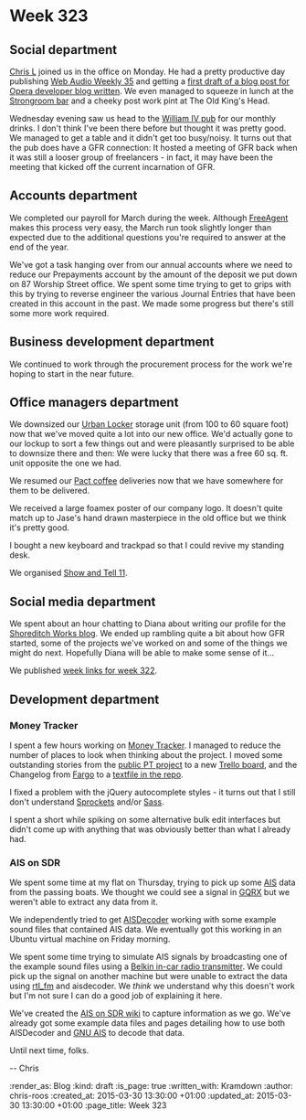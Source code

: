 Week 323
========

## Social department

[Chris L][] joined us in the office on Monday. He had a pretty productive day publishing [Web Audio Weekly 35][waw-35] and getting a [first draft of a blog post for Opera developer blog written][chris-l-opera-blog-post]. We even managed to squeeze in lunch at the [Strongroom bar][] and a cheeky post work pint at The Old King's Head.

Wednesday evening saw us head to the [William IV pub][] for our monthly drinks. I don't think I've been there before but thought it was pretty good. We managed to get a table and it didn't get too busy/noisy. It turns out that the pub does have a GFR connection: It hosted a meeting of GFR back when it was still a looser group of freelancers - in fact, it may have been the meeting that kicked off the current incarnation of GFR.

## Accounts department

We completed our payroll for March during the week. Although [FreeAgent][] makes this process very easy, the March run took slightly longer than expected due to the additional questions you're required to answer at the end of the year.

We've got a task hanging over from our annual accounts where we need to reduce our Prepayments account by the amount of the deposit we put down on 87 Worship Street office. We spent some time trying to get to grips with this by trying to reverse engineer the various Journal Entries that have been created in this account in the past. We made some progress but there's still some more work required.

## Business development department

We continued to work through the procurement process for the work we're hoping to start in the near future.

## Office managers department

We downsized our [Urban Locker][] storage unit (from 100 to 60 square foot) now that we've moved quite a lot into our new office. We'd actually gone to our lockup to sort a few things out and were pleasantly surprised to be able to downsize there and then: We were lucky that there was a free 60 sq. ft. unit opposite the one we had.

We resumed our [Pact coffee][] deliveries now that we have somewhere for them to be delivered.

We received a large foamex poster of our company logo. It doesn't quite match up to Jase's hand drawn masterpiece in the old office but we think it's pretty good.

I bought a new keyboard and trackpad so that I could revive my standing desk.

We organised [Show and Tell 11][].

## Social media department

We spent about an hour chatting to Diana about writing our profile for the [Shoreditch Works blog][]. We ended up rambling quite a bit about how GFR started, some of the projects we've worked on and some of the things we might do next. Hopefully Diana will be able to make some sense of it...

We published [week links for week 322](/week-322-links).

## Development department

### Money Tracker

I spent a few hours working on [Money Tracker][]. I managed to reduce the number of places to look when thinking about the project. I moved some outstanding stories from the [public PT project][money-tracker-pt] to a new [Trello board][money-tracker-trello], and the Changelog from [Fargo][] to a [textfile in the repo][money-tracker-changelog].

I fixed a problem with the jQuery autocomplete styles - it turns out that I still don't understand [Sprockets][] and/or [Sass][].

I spent a short while spiking on some alternative bulk edit interfaces but didn't come up with anything that was obviously better than what I already had.

### AIS on SDR

We spent some time at my flat on Thursday, trying to pick up some [AIS][] data from the passing boats. We thought we could see a signal in [GQRX][] but we weren't able to extract any data from it.

We independently tried to get [AISDecoder][] working with some example sound files that contained AIS data. We eventually got this working in an Ubuntu virtual machine on Friday morning.

We spent some time trying to simulate AIS signals by broadcasting one of the example sound files using a [Belkin in-car radio transmitter][belkin-tunecast]. We could pick up the signal on another machine but were unable to extract the data using [rtl_fm][] and aisdecoder. We _think_ we understand why this doesn't work but I'm not sure I can do a good job of explaining it here.

We've created the [AIS on SDR wiki][] to capture information as we go. We've already got some example data files and pages detailing how to use both AISDecoder and [GNU AIS][] to decode that data.

Until next time, folks.

-- Chris

[AIS]: http://en.wikipedia.org/wiki/Automatic_Identification_System
[AISDecoder]: http://www.aishub.net/aisdecoder-via-sound-card.html
[AIS on SDR wiki]: https://github.com/freerange/ais-on-sdr/wiki
[belkin-tunecast]: http://www.belkin.com/uk/p/P-F8V3080/
[Chris L]: http://blog.chrislowis.co.uk/
[chris-l-opera-blog-post]: https://github.com/operasoftware/devopera/pull/256
[Fargo]: http://fargo.io/
[FreeAgent]: http://www.freeagent.com/
[GNU AIS]: http://gnuais.sourceforge.net/
[GQRX]: http://gqrx.dk/
[Money Tracker]: https://github.com/chrisroos/money-tracker
[money-tracker-pt]: https://www.pivotaltracker.com/n/projects/290359
[money-tracker-trello]: https://trello.com/b/N0kPdGAW/money-tracker
[money-tracker-changelog]: https://github.com/chrisroos/money-tracker/blob/master/CHANGELOG.md
[Pact coffee]: https://www.pactcoffee.com/
[rtl_fm]: http://kmkeen.com/rtl-demod-guide/
[Sass]: http://sass-lang.com/
[Sprockets]: https://github.com/sstephenson/sprockets
[Shoreditch Works blog]: http://shoreditchworks.com/blog/
[Show and Tell 11]: http://lanyrd.com/2015/gfr-show-and-tell-april/
[Strongroom bar]: http://www.strongroombar.com/
[Urban Locker]: http://www.urbanlocker.co.uk/
[waw-35]: http://blog.chrislowis.co.uk/waw/2015/03/23/web-audio-weekly-35.html
[William IV pub]: http://www.thewilliam.co.uk/

:render_as: Blog
:kind: draft
:is_page: true
:written_with: Kramdown
:author: chris-roos
:created_at: 2015-03-30 13:30:00 +01:00
:updated_at: 2015-03-30 13:30:00 +01:00
:page_title: Week 323
